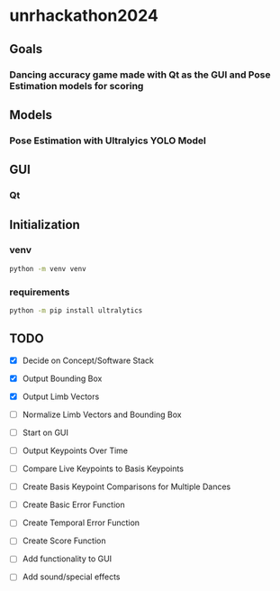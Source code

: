 # unrhackathon2024

## Goals

### Dancing accuracy game made with Qt as the GUI and Pose Estimation models for scoring

## Models

### Pose Estimation with Ultralyics YOLO Model

## GUI

### Qt

## Initialization

### venv

```bash
python -m venv venv
```

### requirements

```bash
python -m pip install ultralytics
```

## TODO

- [x] Decide on Concept/Software Stack

- [x] Output Bounding Box

- [x] Output Limb Vectors

- [ ] Normalize Limb Vectors and Bounding Box

- [ ] Start on GUI

- [ ] Output Keypoints Over Time

- [ ] Compare Live Keypoints to Basis Keypoints

- [ ] Create Basis Keypoint Comparisons for Multiple Dances

- [ ] Create Basic Error Function

- [ ] Create Temporal Error Function

- [ ] Create Score Function

- [ ] Add functionality to GUI

- [ ] Add sound/special effects
